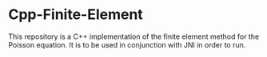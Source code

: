 # Cpp-Finite-Element

This repository is a C++ implementation of the finite element method for the Poisson equation. It is to be used in conjunction with JNI in order to run.
